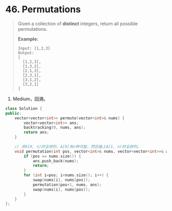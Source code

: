 # 46. Permutations

> Given a collection of **distinct** integers, return all possible permutations.
>
> **Example:**
>
> ```
> Input: [1,2,3]
> Output:
> [
>   [1,2,3],
>   [1,3,2],
>   [2,1,3],
>   [2,3,1],
>   [3,1,2],
>   [3,2,1]
> ]
> ```

1. Medium，回溯。

```cpp
class Solution {
public:
    vector<vector<int>> permute(vector<int>& nums) {
        vector<vector<int>> ans;
        backtracking(0, nums, ans);
        return ans;
    }
    
    // 求A[0, n)的全排列，A[0]有n种可能，然后接上A[1, n)的全排列。
    void permutation(int pos, vector<int>& nums, vector<vector<int>>& ans) {
        if (pos == nums.size()) {
            ans.push_back(nums);
            return;
        }
        for (int i=pos; i<nums.size(); i++) {
            swap(nums[i], nums[pos]);
            permutation(pos+1, nums, ans);
            swap(nums[i], nums[pos]);
        }
    }
};
```



